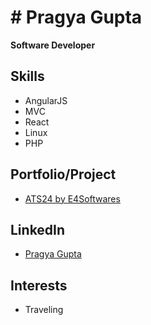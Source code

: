# # Pragya Gupta

**Software Developer**

## Skills
- AngularJS
- MVC
- React
- Linux
- PHP

## Portfolio/Project
- [ATS24 by E4Softwares](https://ats24.e4softwares.com/)

## LinkedIn
- [Pragya Gupta](https://www.linkedin.com/in/pragya-gupta-a0b0a9218/)

## Interests
- Traveling
